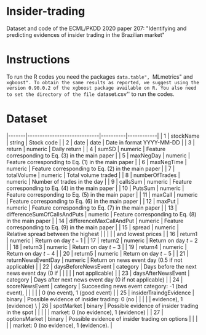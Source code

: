 # Insider-trading
Dataset and code of the ECML/PKDD 2020 paper 207: "Identifying and predicting evidences of insider trading in the Brazilian market"

# Instructions

To run the R codes you need the packages ``data.table", ``MLmetrics" and ``xgboost". To obtain the same results as reported, we suggest using the version 0.90.0.2 of the xgboost package available on R. You also need to set the directory of the file ``dataset.csv'' to run the codes.

# Dataset
|-------|-----------------------------|----------|------------|
|     1 | stockName                   | string   | Stock code |
|     2 | date                        | date     | Date in format YYYY-MM-DD |
|     3 | return                      | numeric  | Daily return |
|     4 | sumSD                       | numeric  | Feature corresponding to Eq. (3) in the main paper |
|     5 | maxNegDay                   | numeric  | Feature corresponding to Eq. (1) in the main paper |
|     6 | maxNegTime                  | numeric  | Feature corresponding to Eq. (2) in the main paper |
|     7 | totalVolume                 | numeric  | Total volume traded |
|     8 | numberOfTrades              | numeric  | Number of trades in the day |
|     9 | callsSum                    | numeric  | Feature corresponding to Eq. (4) in the main paper |
|    10 | PutsSum                     | numeric  | Feature corresponding to Eq. (5) in the main paper |
|    11 | maxCall                     | numeric  | Feature corresponding to Eq. (6) in the main paper |
|    12 | maxPut                      | numeric  | Feature corresponding to Eq. (7) in the main paper |
|    13 | differenceSumOfCallsAndPuts | numeric  | Feature corresponding to Eq. (8) in the main paper |
|    14 | differenceMaxCallAndPut     | numeric  | Feature corresponding to Eq. (9) in the main paper |
|    15 | spread                      | numeric  | Relative spread between the highest |
|       |                             |          | and lowest prices |
|    16 | return1                     | numeric  | Return on day $t-1$ |
|    17 | return2                     | numeric  | Return on day $t-2$ |
|    18 | return3                     | numeric  | Return on day $t-3$ |
|    19 | return4                     | numeric  | Return on day $t-4$ |
|    20 | return5                     | numeric  | Return on day $t-5$ |
|    21 | returnNewsEventDay          | numeric  | Return on news event day (0.5 if not applicable) |
|    22 | daysBeforeNewsEvent         | category | Days before the next news event day (0 if |
|       |                             |          | not applicable) |
|    23 | daysAfterNewsEvent          | category | Days after next news event day (0 if not applicable) |
|    24 | scoreNewsEvent              | category | Succeeding news event category: -1 (bad event), |
|       |                             |          | 0 (no event), 1 (good event) |
|    25 | insiderTraindgEvidence      | binary   | Possible evidence of insider trading: 0 (no |
|       |                             |          | evidence), 1 (evidence) \\
|    26 | spotMarket                  | binary   | Possible evidence of insider trading in the spot |
|       |                             |          | market: 0 (no evidence), 1 (evidence) |
|    27 | optionsMarket               | binary   | Possible evidence of insider trading on options |
|       |                             |          | market: 0 (no evidence), 1 (evidence). |
